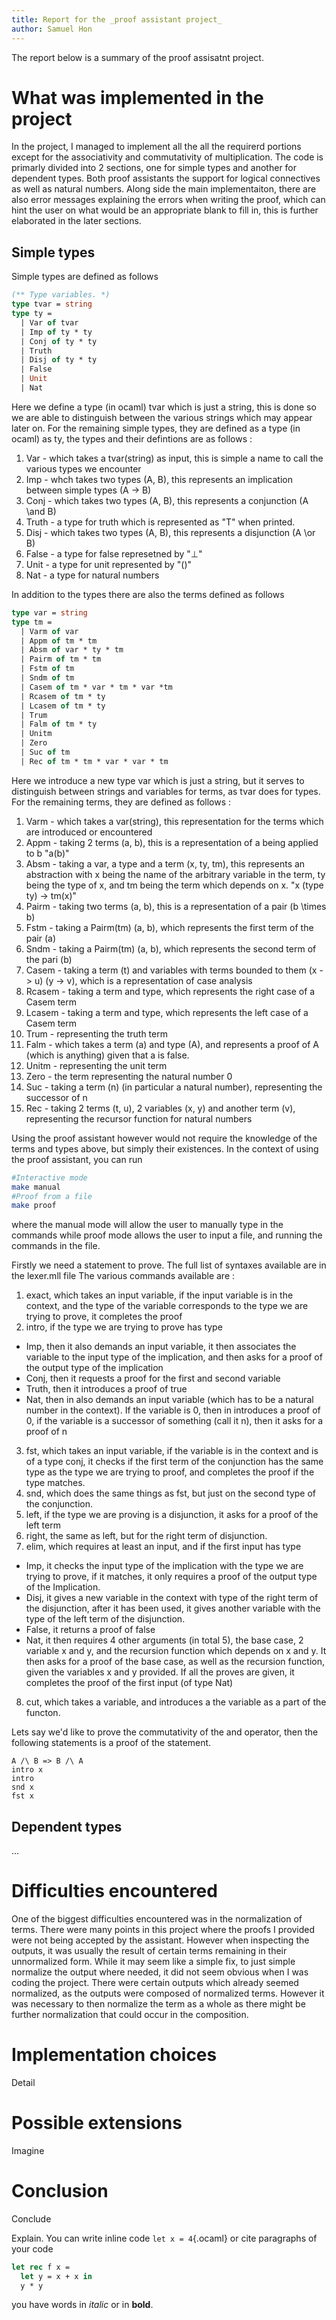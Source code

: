 ```yaml
---
title: Report for the _proof assistant project_
author: Samuel Hon
---
```


The report below is a summary of the proof assisatnt project.

# What was implemented in the project
In the project, I managed to implement all the all the requirerd portions except for the associativity and commutativity of multiplication. 
The code is primarly divided into 2 sections, one for simple types and another for dependent types.
Both proof assistants the support for logical connectives as well as natural numbers.
Along side the main implementaiton, there are also error messages explaining the errors when writing the proof, which can hint the user on what would be an appropriate blank to fill in, this is further elaborated in the later sections.

## Simple types

Simple types are defined as follows 
```ocaml 
(** Type variables. *)
type tvar = string
type ty =
  | Var of tvar
  | Imp of ty * ty
  | Conj of ty * ty
  | Truth
  | Disj of ty * ty
  | False
  | Unit
  | Nat
```
Here we define a type (in ocaml) tvar which is just a string, this is done so we are able to distinguish between the various strings which may appear later on.
For the remaining simple types, they are defined as a type (in ocaml) as ty, the types and their defintions are as follows :
1. Var - which takes a tvar(string) as input, this is simple a name to call the various types we encounter
2. Imp - whch takes two types (A, B), this represents an implication between simple types (A -> B) 
3. Conj - which takes two types (A, B), this represents a conjunction (A \and B)
4. Truth - a type for truth which is represented as "T" when printed.
5. Disj - which takes two types (A, B), this represents a disjunction (A \or B)
6. False - a type for false represetned by "⊥"
7. Unit - a type for unit represented by "()"
8. Nat - a type for natural numbers

In addition to the types there are also the terms defined as follows
```ocaml
type var = string
type tm =
  | Varm of var
  | Appm of tm * tm
  | Absm of var * ty * tm
  | Pairm of tm * tm
  | Fstm of tm
  | Sndm of tm
  | Casem of tm * var * tm * var *tm 
  | Rcasem of tm * ty
  | Lcasem of tm * ty
  | Trum
  | Falm of tm * ty
  | Unitm
  | Zero
  | Suc of tm
  | Rec of tm * tm * var * var * tm 
```
Here we introduce a new type var which is just a string, but it serves to distinguish between strings and variables for terms, as tvar does for types.
For the remaining terms, they are defined as follows :
1. Varm - which takes a var(string), this representation for the terms which are introduced or encountered
2. Appm - taking 2 terms (a, b), this is a representation of a being applied to b "a(b)"
3. Absm - taking a var, a type and a term (x, ty, tm), this represents an abstraction with x being the name of the arbitrary variable in the term, ty being the type of x, and tm being the term which depends on x. "x (type ty) -> tm(x)" 
4. Pairm - taking two terms (a, b), this is a representation of a pair (b \times b)
5. Fstm - taking a Pairm(tm) (a, b), which represents the first term of the pair (a)
6. Sndm - taking a Pairm(tm) (a, b), which represents the second term of the pari (b)
6. Casem - taking a term (t) and variables with terms bounded to them (x -> u) (y -> v), which is a representation of case analysis 
7. Rcasem - taking a term and type, which represents the right case of a Casem term 
8. Lcasem - taking a term and type, which represents the left case of a Casem term
9. Trum - representing the truth term
10. Falm - which takes a term (a) and type (A), and represents a proof of A (which is anything) given that a is false.
11. Unitm - representing the unit term
12. Zero - the term representing the natural number 0
13. Suc - taking a term (n) (in particular a natural number), representing the successor of n
14. Rec - taking 2 terms (t, u), 2 variables (x, y) and another term (v), representing the recursor function for natural numbers

Using the proof assistant however would not require the knowledge of the terms and types above, but simply their existences. 
In the context of using the proof assistant, you can run
```bash
#Interactive mode 
make manual
#Proof from a file
make proof
```
where the manual mode will allow the user to manually type in the commands while proof mode allows the user to input a file, and running the commands in the file.

Firstly we need a statement to prove. The full list of syntaxes available are in the lexer.mll file
The various commands available are :
1.  exact, which takes an input variable, if the input variable is in the context, and the type of the variable corresponds to the type we are trying to prove, it completes the proof
2.  intro, if the type we are trying to prove has type 
  - Imp, then it also demands an input variable, it then associates the variable to the input type of the implication, and then asks for a proof of the output type of the implication
  - Conj, then it requests a proof for the first and second variable 
  - Truth, then it introduces a proof of true
  - Nat, then in also demands an input variable (which has to be a natural number in the context). If the variable is 0, then in introduces a proof of 0, if the variable is a successor of something (call it n), then it asks for a proof of n
3.  fst, which takes an input variable, if the variable is in the context and is of a type conj, it checks if the first term of the conjunction has the same type as the type we are trying to proof, and completes the proof if the type matches.
4.  snd, which does the same things as fst, but just on the second type of the conjunction.
5.  left, if the type we are proving is a disjunction, it asks for a proof of the left term
6.  right, the same as left, but for the right term of disjunction.
7.  elim, which requires at least an input, and if the first input has type
  - Imp, it checks the input type of the implication with the type we are trying to prove, if it matches, it only requires a proof of the output type of the Implication.
  - Disj, it gives a new variable in the context with type of the right term of the disjunction, after it has been used, it gives another variable with the type of the left term of the disjunction.
  - False, it returns a proof of false
  - Nat, it then requires 4 other arguments (in total 5), the base case, 2 variable x and y, and the recursion function which depends on x and y. It then asks for a proof of the base case, as well as the recursion function, given the variables x and y provided. If all the proves are given, it completes the proof of the first input (of type Nat)
8.  cut, which takes a variable, and introduces a the variable as a part of the functon.

Lets say we'd like to prove the commutativity of the and operator, then the following statements is a proof of the statement.
```
A /\ B => B /\ A
intro x
intro
snd x
fst x
```

## Dependent types

...

# Difficulties encountered

One of the biggest difficulties encountered was in the normalization of terms. 
There were many points in this project where the proofs I provided were not being accepted by the assistant.
However when inspecting the outputs, it was usually the result of certain terms remaining in their unnormalized form.
While it may seem like a simple fix, to just simple normalize the output where needed, it did not seem obvious when I was coding the project. 
There were certain outputs which already seemed normalized, as the outputs were composed of normalized terms.
However it was necessary to then normalize the term as a whole as there might be further normalization that could occur in the composition.

# Implementation choices

Detail

# Possible extensions

Imagine

# Conclusion

Conclude



Explain. You can write inline code `let x = 4`{.ocaml} or cite paragraphs of your code

```ocaml
let rec f x =
  let y = x + x in
  y * y
```

you have words in _italic_ or in **bold**.

